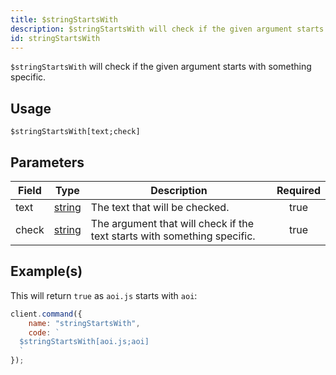 ```yaml
---
title: $stringStartsWith
description: $stringStartsWith will check if the given argument starts with something specific.
id: stringStartsWith
---
```


`$stringStartsWith` will check if the given argument starts with something specific.

## Usage

```aoi
$stringStartsWith[text;check]
```

## Parameters

| Field | Type                                                                                              | Description                                                              | Required |
| ----- | ------------------------------------------------------------------------------------------------- | ------------------------------------------------------------------------ | :------: |
| text  | [string](https://developer.mozilla.org/en-US/docs/Web/JavaScript/Reference/Global_Objects/String) | The text that will be checked.                                           |   true   |
| check | [string](https://developer.mozilla.org/en-US/docs/Web/JavaScript/Reference/Global_Objects/String) | The argument that will check if the text starts with something specific. |   true   |

## Example(s)

This will return `true` as `aoi.js` starts with `aoi`:

```javascript
client.command({
    name: "stringStartsWith",
    code: `
  $stringStartsWith[aoi.js;aoi]
  `
});
```
